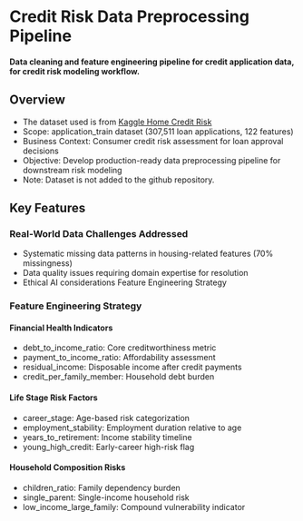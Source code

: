 # Credit Risk Data Preprocessing Pipeline
#### Data cleaning and feature engineering pipeline for credit application data, for credit risk modeling workflow.

## Overview
- The dataset used is from [Kaggle Home Credit Risk ](https://www.kaggle.com/competitions/home-credit-default-risk/rules)
- Scope: application_train dataset (307,511 loan applications, 122 features)
- Business Context: Consumer credit risk assessment for loan approval decisions
- Objective: Develop production-ready data preprocessing pipeline for downstream risk modeling
- Note: Dataset is not added to the github repository.
## Key Features
### Real-World Data Challenges Addressed
- Systematic missing data patterns in housing-related features (70% missingness)
- Data quality issues requiring domain expertise for resolution
- Ethical AI considerations
Feature Engineering Strategy

### Feature Engineering Strategy
#### Financial Health Indicators
- debt_to_income_ratio: Core creditworthiness metric
- payment_to_income_ratio: Affordability assessment
- residual_income: Disposable income after credit payments
- credit_per_family_member: Household debt burden

#### Life Stage Risk Factors
- career_stage: Age-based risk categorization
- employment_stability: Employment duration relative to age
- years_to_retirement: Income stability timeline
- young_high_credit: Early-career high-risk flag

#### Household Composition Risks
- children_ratio: Family dependency burden
- single_parent: Single-income household risk
- low_income_large_family: Compound vulnerability indicator
